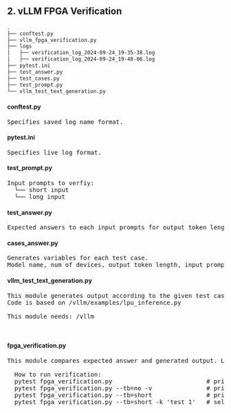 ## 2. vLLM FPGA Verification
```bash
.
├── conftest.py
├── vllm_fpga_verification.py
├── logs
│   ├── verification_log_2024-09-24_19-35-38.log
│   ├── verification_log_2024-09-24_19-48-06.log
├── pytest.ini
├── test_answer.py
├── test_cases.py
├── test_prompt.py
└── vllm_test_text_generation.py
```
#### conftest.py
<pre>
Specifies saved log name format.
</pre>

#### pytest.ini
<pre>
Specifies live log format.
</pre>

#### test_prompt.py
<pre>
Input prompts to verfiy:
  └── short input
  └── long input
</pre>

#### test_answer.py
<pre>
Expected answers to each input prompts for output token length of 100, 200, 400, 600, 800, 1000, 1200.
</pre>

#### cases_answer.py
<pre>
Generates variables for each test case.
Model name, num of devices, output token length, input prompt, golden answer,...are saved in each test case variable.
</pre>

#### vllm_test_text_generation.py
<pre>
This module generates output according to the given test case.
Code is based on /vllm/examples/lpu_inference.py

This module needs: /vllm
  
  
</pre>

#### fpga_verification.py
<pre>
This module compares expected answer and generated output. Logs will be save in ./logs
  
  How to run verification:
  pytest fpga_verification.py                          # prints full info
  pytest fpga_verification.py --tb=no -v               # prints only the summary info
  pytest fpga_verification.py --tb=short               # prints info
  pytest fpga_verification.py --tb=short -k 'test_1'   # select tests
</pre>
